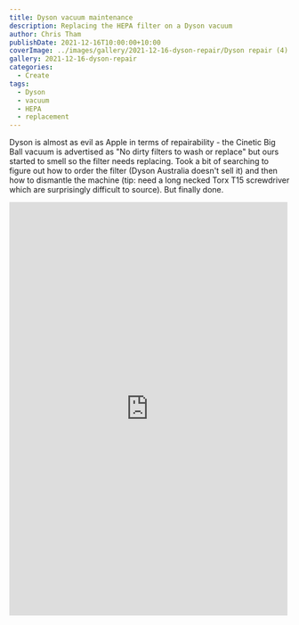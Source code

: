 ```yaml
---
title: Dyson vacuum maintenance
description: Replacing the HEPA filter on a Dyson vacuum
author: Chris Tham
publishDate: 2021-12-16T10:00:00+10:00
coverImage: ../images/gallery/2021-12-16-dyson-repair/Dyson repair (4).jpeg
gallery: 2021-12-16-dyson-repair
categories:
  - Create
tags:
  - Dyson
  - vacuum
  - HEPA
  - replacement
---
```

Dyson is almost as evil as Apple in terms of repairability - the Cinetic Big Ball vacuum is advertised as "No dirty filters to wash or replace" but ours started to smell so the filter needs replacing. Took a bit of searching to figure out how to order the filter (Dyson Australia doesn't sell it) and then how to dismantle the machine (tip: need a long necked Torx T15 screwdriver which are surprisingly difficult to source). But finally done.

<iframe src="https://www.facebook.com/plugins/post.php?href=https%3A%2F%2Fwww.facebook.com%2Fchris1.tham%2Fposts%2Fpfbid026duM7aBfGn3DZtUCLRnqdfNtzuGiHG1tuKjiYWcGhQ9Rft7k1skwCGCLwTQDMsPxl&show_text=true&width=500" width="500" height="742" style="border:none;overflow:hidden" scrolling="no" frameborder="0" allowfullscreen="true" allow="autoplay; clipboard-write; encrypted-media; picture-in-picture; web-share"></iframe>
